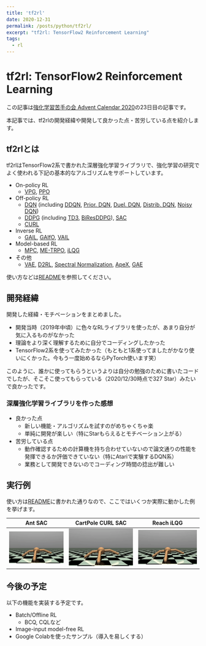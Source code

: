 ```yaml
---
title: 'tf2rl'
date: 2020-12-31
permalink: /posts/python/tf2rl/
excerpt: "tf2rl: TensorFlow2 Reinforcement Learning"
tags:
  - rl
---
```


# tf2rl: TensorFlow2 Reinforcement Learning

この記事は[強化学習苦手の会 Advent Calendar 2020](https://adventar.org/calendars/5128)の23日目の記事です。

本記事では、tf2rlの開発経緯や開発して良かった点・苦労している点を紹介します。

## tf2rlとは

tf2rlはTensorFlow2系で書かれた深層強化学習ライブラリで、強化学習の研究でよく使われる下記の基本的なアルゴリズムをサポートしています。

- On-policy RL
  - [VPG](https://papers.nips.cc/paper/1713-policy-gradient-methods-for-reinforcement-learning-with-function-approximation.pdf), [PPO](<https://arxiv.org/abs/1707.06347>)
- Off-policy RL
  - [DQN](https://storage.googleapis.com/deepmind-media/dqn/DQNNaturePaper.pdf) (including [DDQN](https://arxiv.org/abs/1509.06461), [Prior. DQN](https://arxiv.org/abs/1511.05952), [Duel. DQN](https://arxiv.org/abs/1511.06581), [Distrib. DQN](<https://arxiv.org/abs/1707.06887>), [Noisy DQN](<https://arxiv.org/abs/1706.10295>))
  - [DDPG](https://arxiv.org/abs/1509.02971) (including [TD3](<https://arxiv.org/abs/1802.09477>), [BiResDDPG](<https://arxiv.org/abs/1905.01072>)), [SAC](<https://arxiv.org/abs/1801.01290>)
  - [CURL](https://arxiv.org/abs/2004.04136)
- Inverse RL
  - [GAIL](<https://arxiv.org/abs/1606.03476>), [GAIfO](<https://arxiv.org/abs/1807.06158>), [VAIL](<https://arxiv.org/abs/1810.00821>)
- Model-based RL
  - [MPC](https://arxiv.org/abs/1708.02596), [ME-TRPO](https://arxiv.org/abs/1802.10592), [iLQG](https://homes.cs.washington.edu/~todorov/papers/TassaIROS12.pdf)
- その他
  - [VAE](https://arxiv.org/abs/1312.6114), [D2RL](https://arxiv.org/abs/2010.09163), [Spectral Normalization](<https://arxiv.org/abs/1802.05957>), [ApeX](<https://arxiv.org/abs/1803.00933>), [GAE](https://arxiv.org/abs/1506.02438)

使い方などは[README](https://github.com/keiohta/tf2rl/blob/master/README.md)を参照してください。

## 開発経緯

開発した経緯・モチベーションをまとめました。

- 開発当時（2019年中頃）に色々なRLライブラリを使ったが、あまり自分が気に入るものがなかった
- 理論をより深く理解するために自分でコーディングしたかった
- TensorFlow2系を使ってみたかった（もともと1系使ってましたがかなり使いにくかった。今もう一度始めるならPyTorch使います笑）

このように、誰かに使ってもらうというよりは自分の勉強のために書いたコードでしたが、そこそこ使ってもらっている（2020/12/30時点で327 Star）みたいで良かったです。

### 深層強化学習ライブラリを作った感想

- 良かった点
  - 新しい機能・アルゴリズムを試すのがめちゃくちゃ楽
  - 単純に開発が楽しい（特にStarもらえるとモチベーション上がる）
- 苦労している点
  - 動作確認するための計算機を持ち合わせていないので論文通りの性能を発揮できるか評価できていない（特にAtariで実験するDQN系）
  - 業務として開発できないのでコーディング時間の捻出が難しい

## 実行例

使い方は[README](https://github.com/keiohta/tf2rl/blob/master/README.md)に書かれた通りなので、ここではいくつか実際に動かした例を挙げます。

| Ant SAC                            | CartPole CURL SAC                  | Reach iLQG                         |
| ---------------------------------- | ---------------------------------- | ---------------------------------- |
| ![](./images/20201231_ant_sac.gif) | ![](./images/20201231_ant_sac.gif) | ![](./images/20201231_ant_sac.gif) |

## 今後の予定

以下の機能を実装する予定です。

- Batch/Offline RL
  - BCQ, CQLなど
- Image-input model-free RL
- Google Colabを使ったサンプル（導入を易しくする）